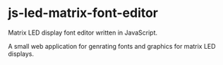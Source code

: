 js-led-matrix-font-editor
=========================

Matrix LED display font editor written in JavaScript.

A small web application for genrating fonts and graphics for matrix LED displays.
